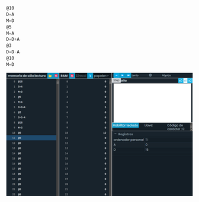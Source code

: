 ``` asm
@10
D=A
M=D
@5
M=A
D=D+A
@3
D=D-A
@10
M=D
```

![image](../../../../assets/codigoassembler.png)
